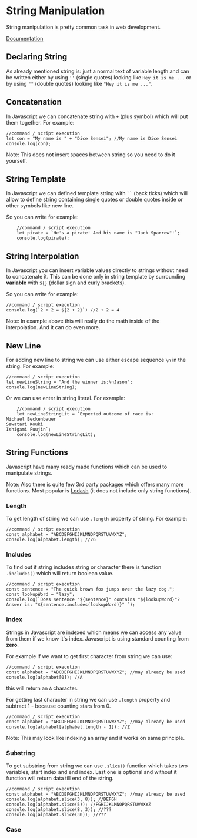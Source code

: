# String Manipulation

String manipulation is pretty common task in web development.

[Documentation](https://developer.mozilla.org/en-US/docs/Web/JavaScript/Reference/Global_Objects/String)

## Declaring String

As already mentioned string is: just a normal text of variable length and can be written either by using `''` (single quotes) looking like `Hey it is me ...` or by using `""` (double quotes) looking like `"Hey it is me ..."`.

## Concatenation

In Javascript we can concatenate string with `+` (plus symbol) which will put them together. For example:

    //command / script execution
    let con = "My name is " + "Dice Sensei"; //My name is Dice Sensei
    console.log(con);

Note: This does not insert spaces between string so you need to do it yourself.

## String Template

In Javascript we can defined template string with ` `` ` (back ticks) which will allow to define string containing single quotes or double quotes inside or other symbols like new line.

So you can write for example:

```
    //command / script execution
    let pirate = `He's a pirate! And his name is "Jack Sparrow"!`;
    console.log(pirate);
```

## String Interpolation

In Javascript you can insert variable values directly to strings without need to concatenate it. This can be done only in string template by surrounding **variable** with `${}` (dollar sign and curly brackets).

So you can write for example:

    //command / script execution
    console.log(`2 + 2 = ${2 + 2}`) //2 + 2 = 4

Note: In example above this will really do the math inside of the interpolation. And it can do even more.

## New Line

For adding new line to string we can use either escape sequence `\n` in the string. For example:

    //command / script execution
    let newLineString = "And the winner is:\nJason";
    console.log(newLineString);

Or we can use enter in string literal. For example:

```
    //command / script execution
    let newLineStringLit = `Expected outcome of race is:
Michael Beckenbauer
Sawatari Kouki
Ishigami Fuujin`;
    console.log(newLineStringLit);
```

## String Functions

Javascript have many ready made functions which can be used to manipulate strings.

Note: Also there is quite few 3rd party packages which offers many more functions. Most popular is [Lodash](https://lodash.com/) (it does not include only string functions).

### Length

To get length of string we can use `.length` property of string. For example:

    //command / script execution
    const alphabet = "ABCDEFGHIJKLMNOPQRSTUVWXYZ";
    console.log(alphabet.length); //26

### Includes

To find out if string includes string or character there is function `.includes()` which will return boolean value.

    //command / script execution
    const sentence = "The quick brown fox jumps over the lazy dog.";
    const lookupWord = "lazy";
    console.log(`Does sentence "${sentence}" contains "${lookupWord}"? Answer is: "${sentence.includes(lookupWord)}" `);

### Index

Strings in Javascript are indexed which means we can access any value from them if we know it's index. Javascript is using standard counting from **zero**.

For example if we want to get first character from string we can use:

    //command / script execution
    const alphabet = "ABCDEFGHIJKLMNOPQRSTUVWXYZ"; //may already be used
    console.log(alphabet[0]); //A

this will return an `A` character.

For getting last character in string we can use `.length` property and subtract 1 - because counting stars from 0.

    //command / script execution
    const alphabet = "ABCDEFGHIJKLMNOPQRSTUVWXYZ"; //may already be used
    console.log(alphabet[alphabet.length - 1]); //Z

Note: This may look like indexing an array and it works on same principle.

### Substring

To get substring from string we can use `.slice()` function which takes two variables, start index and end index. Last one is optional and without it function will return data till end of the string.

    //command / script execution
    const alphabet = "ABCDEFGHIJKLMNOPQRSTUVWXYZ"; //may already be used
    console.log(alphabet.slice(3, 8)); //DEFGH
    console.log(alphabet.slice(5)); //FGHIJKLMNOPQRSTUVWXYZ
    console.log(alphabet.slice(8, 3)); //???
    console.log(alphabet.slice(30)); //???

### Case
